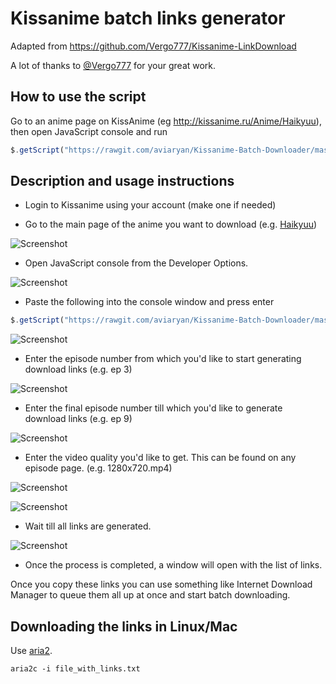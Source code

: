 # Kissanime batch links generator

Adapted from https://github.com/Vergo777/Kissanime-LinkDownload

A lot of thanks to [@Vergo777](https://github.com/Vergo777) for your great work.


## How to use the script 

Go to an anime page on KissAnime (eg http://kissanime.ru/Anime/Haikyuu), then open JavaScript console and run 

```js
$.getScript("https://rawgit.com/aviaryan/Kissanime-Batch-Downloader/master/kissanime.js")
```


## Description and usage instructions

* Login to Kissanime using your account (make one if needed) 

* Go to the main page of the anime you want to download (e.g. [Haikyuu](http://kissanime.ru/Anime/Haikyuu)) 

![Screenshot](https://a.pomf.se/udpztv.png)

* Open JavaScript console from the Developer Options.

![Screenshot](https://a.pomf.se/sndhdw.png)

* Paste the following into the console window and press enter 

```js
$.getScript("https://rawgit.com/aviaryan/Kissanime-Batch-Downloader/master/kissanime.js")
```

![Screenshot](https://a.pomf.se/svfhlk.png)

* Enter the episode number from which you'd like to start generating download links (e.g. ep 3)  

![Screenshot](https://a.pomf.se/rsuhqo.png)

* Enter the final episode number till which you'd like to generate download links (e.g. ep 9)  

![Screenshot](https://a.pomf.se/iefobt.png)

* Enter the video quality you'd like to get. This can be found on any episode page. (e.g. 1280x720.mp4)  

![Screenshot](https://a.pomf.se/hqvfvo.png)

![Screenshot](https://a.pomf.se/bdjswc.png)

* Wait till all links are generated.

![Screenshot](https://a.pomf.se/kpejyt.png)

* Once the process is completed, a window will open with the list of links.


Once you copy these links you can use something like Internet Download Manager to queue them all up at once and start batch downloading.


## Downloading the links in Linux/Mac

Use [aria2](https://aria2.github.io). 

```
aria2c -i file_with_links.txt
```

